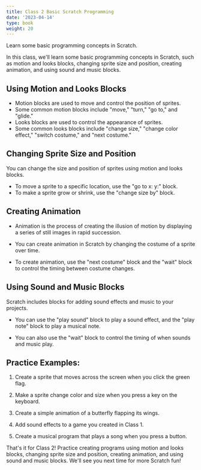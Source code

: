 ```yaml
---
title: Class 2 Basic Scratch Programming 
date: '2023-04-14'
type: book
weight: 20
---
```


Learn some basic programming concepts in Scratch.

<!--more-->


In this class, we'll learn some basic programming concepts in Scratch, such as motion and looks blocks, changing sprite size and position, creating animation, and using sound and music blocks. 


## Using Motion and Looks Blocks 

- Motion blocks are used to move and control the position of sprites. 
- Some common motion blocks include "move," "turn," "go to," and "glide." 
- Looks blocks are used to control the appearance of sprites. 
- Some common looks blocks include "change size," "change color effect," "switch costume," and "next costume." 


## Changing Sprite Size and Position 

You can change the size and position of sprites using motion and looks blocks. 

- To move a sprite to a specific location, use the "go to x: y:" block. 
- To make a sprite grow or shrink, use the "change size by" block. 


## Creating Animation 

- Animation is the process of creating the illusion of motion by displaying a series of still images in rapid succession. 

- You can create animation in Scratch by changing the costume of a sprite over time. 

- To create animation, use the "next costume" block and the "wait" block to control the timing between costume changes. 


## Using Sound and Music Blocks 

Scratch includes blocks for adding sound effects and music to your projects. 

- You can use the "play sound" block to play a sound effect, and the "play note" block to play a musical note. 

- You can also use the "wait" block to control the timing of when sounds and music play. 

 

## Practice Examples: 

1. Create a sprite that moves across the screen when you click the green flag. 

2. Make a sprite change color and size when you press a key on the keyboard. 

3. Create a simple animation of a butterfly flapping its wings. 

4. Add sound effects to a game you created in Class 1. 

5. Create a musical program that plays a song when you press a button. 

That's it for Class 2! Practice creating programs using motion and looks blocks, changing sprite size and position, creating animation, and using sound and music blocks. We'll see you next time for more Scratch fun! 

